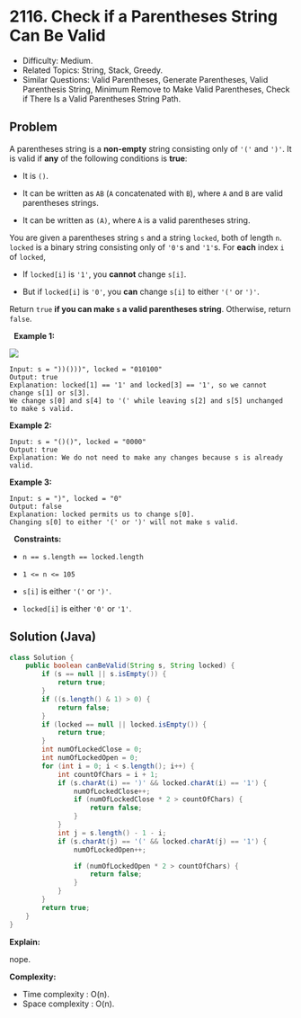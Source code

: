 # 2116. Check if a Parentheses String Can Be Valid

- Difficulty: Medium.
- Related Topics: String, Stack, Greedy.
- Similar Questions: Valid Parentheses, Generate Parentheses, Valid Parenthesis String, Minimum Remove to Make Valid Parentheses,  Check if There Is a Valid Parentheses String Path.

## Problem

A parentheses string is a **non-empty** string consisting only of ```'('``` and ```')'```. It is valid if **any** of the following conditions is **true**:


	
- It is ```()```.
	
- It can be written as ```AB``` (```A``` concatenated with ```B```), where ```A``` and ```B``` are valid parentheses strings.
	
- It can be written as ```(A)```, where ```A``` is a valid parentheses string.


You are given a parentheses string ```s``` and a string ```locked```, both of length ```n```. ```locked``` is a binary string consisting only of ```'0'```s and ```'1'```s. For **each** index ```i``` of ```locked```,


	
- If ```locked[i]``` is ```'1'```, you **cannot** change ```s[i]```.
	
- But if ```locked[i]``` is ```'0'```, you **can** change ```s[i]``` to either ```'('``` or ```')'```.


Return ```true``` **if you can make ```s``` a valid parentheses string**. Otherwise, return ```false```.

 
**Example 1:**

![](https://assets.leetcode.com/uploads/2021/11/06/eg1.png)

```
Input: s = "))()))", locked = "010100"
Output: true
Explanation: locked[1] == '1' and locked[3] == '1', so we cannot change s[1] or s[3].
We change s[0] and s[4] to '(' while leaving s[2] and s[5] unchanged to make s valid.
```

**Example 2:**

```
Input: s = "()()", locked = "0000"
Output: true
Explanation: We do not need to make any changes because s is already valid.
```

**Example 3:**

```
Input: s = ")", locked = "0"
Output: false
Explanation: locked permits us to change s[0]. 
Changing s[0] to either '(' or ')' will not make s valid.
```

 
**Constraints:**


	
- ```n == s.length == locked.length```
	
- ```1 <= n <= 105```
	
- ```s[i]``` is either ```'('``` or ```')'```.
	
- ```locked[i]``` is either ```'0'``` or ```'1'```.



## Solution (Java)

```java
class Solution {
    public boolean canBeValid(String s, String locked) {
        if (s == null || s.isEmpty()) {
            return true;
        }
        if ((s.length() & 1) > 0) {
            return false;
        }
        if (locked == null || locked.isEmpty()) {
            return true;
        }
        int numOfLockedClose = 0;
        int numOfLockedOpen = 0;
        for (int i = 0; i < s.length(); i++) {
            int countOfChars = i + 1;
            if (s.charAt(i) == ')' && locked.charAt(i) == '1') {
                numOfLockedClose++;
                if (numOfLockedClose * 2 > countOfChars) {
                    return false;
                }
            }
            int j = s.length() - 1 - i;
            if (s.charAt(j) == '(' && locked.charAt(j) == '1') {
                numOfLockedOpen++;

                if (numOfLockedOpen * 2 > countOfChars) {
                    return false;
                }
            }
        }
        return true;
    }
}
```

**Explain:**

nope.

**Complexity:**

* Time complexity : O(n).
* Space complexity : O(n).
